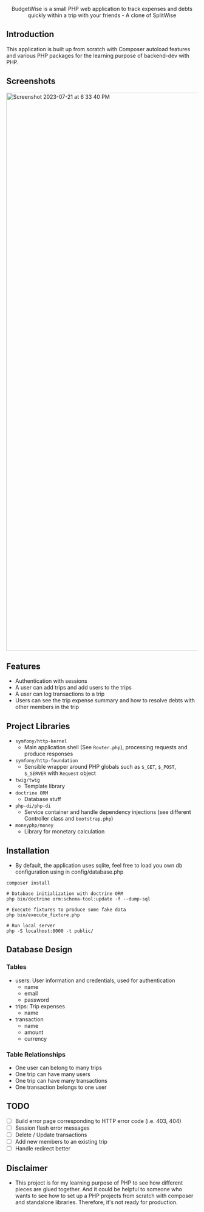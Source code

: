 <p align="center">
  BudgetWise is a small PHP web application to track expenses and debts
  quickly within a trip with your friends - A clone of SplitWise
</p>

## Introduction

This application is built up from scratch with Composer autoload features and various PHP packages
for the learning purpose of backend-dev with PHP.

## Screenshots
<img width="1464" alt="Screenshot 2023-07-21 at 6 33 40 PM" src="https://github.com/max172-hqt/budgetwise/assets/55776151/bd34c00f-ceeb-436f-b927-1776ab831a32">

## Features
- Authentication with sessions
- A user can add trips and add users to the trips
- A user can log transactions to a trip
- Users can see the trip expense summary and how to resolve debts with other members in the trip
 
## Project Libraries
- `symfony/http-kernel`
  - Main application shell (See `Router.php`), processing requests and produce responses
- `symfony/http-foundation`
  - Sensible wrapper around PHP globals such as `$_GET`, `$_POST`, `$_SERVER` with `Request` object
- `twig/twig`
  - Template library
- `doctrine ORM`
  - Database stuff
- `php-di/php-di`
  - Service container and handle dependency injections (see different Controller class and `bootstrap.php`)
- `moneyphp/money`
  - Library for monetary calculation

## Installation

- By default, the application uses sqlite, feel free to load you own db configuration using in
config/database.php

```
composer install

# Database initialization with doctrine ORM
php bin/doctrine orm:schema-tool:update -f --dump-sql

# Execute fixtures to produce some fake data
php bin/execute_fixture.php

# Run local server
php -S localhost:8000 -t public/
```

## Database Design

### Tables
- users: User information and credentials, used for authentication
  - name
  - email
  - password
- trips: Trip expenses
  - name
- transaction
  - name
  - amount
  - currency

### Table Relationships
- One user can belong to many trips
- One trip can have many users
- One trip can have many transactions
- One transaction belongs to one user
 
## TODO
- [ ] Build error page corresponding to HTTP error code (i.e. 403, 404)
- [ ] Session flash error messages
- [ ] Delete / Update transactions
- [ ] Add new members to an existing trip
- [ ] Handle redirect better

## Disclaimer
- This project is for my learning purpose of PHP to see how different pieces are glued together. 
And it could be helpful to someone who wants to see how to set up a PHP projects 
from scratch with composer and standalone libraries. Therefore, it's not ready for production.
